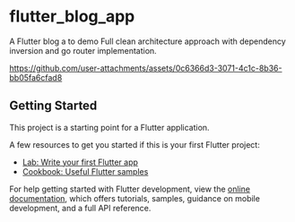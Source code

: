 # flutter_blog_app

A Flutter blog a to demo Full clean architecture approach with dependency inversion and go router implementation.

https://github.com/user-attachments/assets/0c6366d3-3071-4c1c-8b36-bb05fa6cfad8


## Getting Started

This project is a starting point for a Flutter application.

A few resources to get you started if this is your first Flutter project:

- [Lab: Write your first Flutter app](https://docs.flutter.dev/get-started/codelab)
- [Cookbook: Useful Flutter samples](https://docs.flutter.dev/cookbook)

For help getting started with Flutter development, view the
[online documentation](https://docs.flutter.dev/), which offers tutorials,
samples, guidance on mobile development, and a full API reference.
